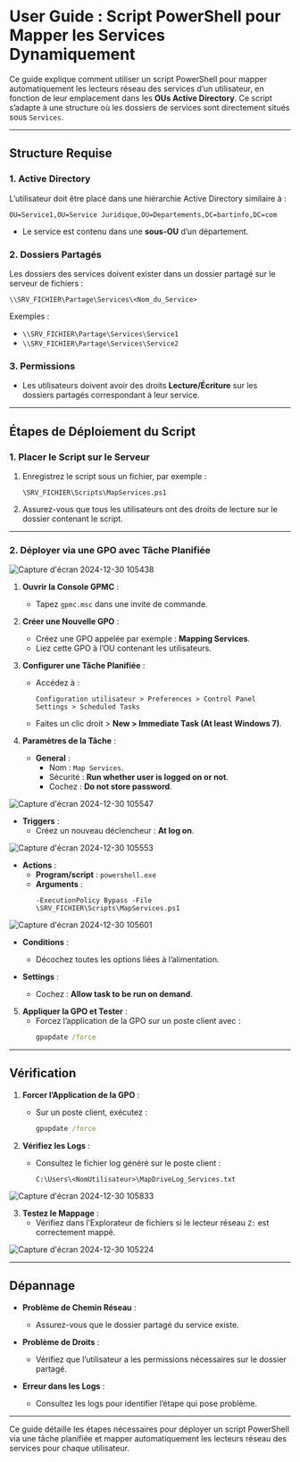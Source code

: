 # User Guide : Script PowerShell pour Mapper les Services Dynamiquement

Ce guide explique comment utiliser un script PowerShell pour mapper automatiquement les lecteurs réseau des services d’un utilisateur, en fonction de leur emplacement dans les **OUs Active Directory**. Ce script s’adapte à une structure où les dossiers de services sont directement situés sous `Services`.

---

## **Structure Requise**

### **1. Active Directory**

L’utilisateur doit être placé dans une hiérarchie Active Directory similaire à :

```plaintext
OU=Service1,OU=Service Juridique,OU=Departements,DC=bartinfo,DC=com
```

- Le service est contenu dans une **sous-OU** d’un département.

### **2. Dossiers Partagés**

Les dossiers des services doivent exister dans un dossier partagé sur le serveur de fichiers :

```plaintext
\\SRV_FICHIER\Partage\Services\<Nom_du_Service>
```

Exemples :
- `\\SRV_FICHIER\Partage\Services\Service1`
- `\\SRV_FICHIER\Partage\Services\Service2`

### **3. Permissions**

- Les utilisateurs doivent avoir des droits **Lecture/Écriture** sur les dossiers partagés correspondant à leur service.

---

## **Étapes de Déploiement du Script**

### **1. Placer le Script sur le Serveur**

1. Enregistrez le script sous un fichier, par exemple :
   ```plaintext
   \SRV_FICHIER\Scripts\MapServices.ps1
   ```

2. Assurez-vous que tous les utilisateurs ont des droits de lecture sur le dossier contenant le script.

---

### **2. Déployer via une GPO avec Tâche Planifiée**

![Capture d'écran 2024-12-30 105438](https://github.com/user-attachments/assets/06ccb6ef-a5bf-4a4d-bbb3-f864d572f2c6)

1. **Ouvrir la Console GPMC** :
   - Tapez `gpmc.msc` dans une invite de commande.

2. **Créer une Nouvelle GPO** :
   - Créez une GPO appelée par exemple : **Mapping Services**.
   - Liez cette GPO à l’OU contenant les utilisateurs.

3. **Configurer une Tâche Planifiée** :
   - Accédez à :
     ```plaintext
     Configuration utilisateur > Preferences > Control Panel Settings > Scheduled Tasks
     ```
   - Faites un clic droit > **New > Immediate Task (At least Windows 7)**.

4. **Paramètres de la Tâche** :

   - **General** :
     - Nom : `Map Services`.
     - Sécurité : **Run whether user is logged on or not**.
     - Cochez : **Do not store password**.

![Capture d'écran 2024-12-30 105547](https://github.com/user-attachments/assets/35bd3e73-8c22-4582-a42c-50610fd9571e)

   - **Triggers** :
     - Créez un nouveau déclencheur : **At log on**.

![Capture d'écran 2024-12-30 105553](https://github.com/user-attachments/assets/b43b8563-b7ff-4442-a445-81a82eab132b)

   - **Actions** :
     - **Program/script** : `powershell.exe`
     - **Arguments** :
       ```plaintext
       -ExecutionPolicy Bypass -File \SRV_FICHIER\Scripts\MapServices.ps1
       ```

![Capture d'écran 2024-12-30 105601](https://github.com/user-attachments/assets/8c3e65d2-ec83-4709-b7b3-ab6c43deb130)

   - **Conditions** :
     - Décochez toutes les options liées à l’alimentation.

   - **Settings** :
     - Cochez : **Allow task to be run on demand**.

5. **Appliquer la GPO et Tester** :
   - Forcez l’application de la GPO sur un poste client avec :
     ```cmd
     gpupdate /force
     ```

---

## **Vérification**

1. **Forcer l’Application de la GPO** :
   - Sur un poste client, exécutez :
     ```cmd
     gpupdate /force
     ```

2. **Vérifiez les Logs** :
   - Consultez le fichier log généré sur le poste client :
     ```plaintext
     C:\Users\<NomUtilisateur>\MapDriveLog_Services.txt
     ```

![Capture d'écran 2024-12-30 105833](https://github.com/user-attachments/assets/8693a8b8-ae59-41ad-890a-412676445911)

3. **Testez le Mappage** :
   - Vérifiez dans l’Explorateur de fichiers si le lecteur réseau `Z:` est correctement mappé.

![Capture d'écran 2024-12-30 105224](https://github.com/user-attachments/assets/d199b8c5-a077-469e-93d2-5528b4dccbff)

---

## **Dépannage**

- **Problème de Chemin Réseau** :
  - Assurez-vous que le dossier partagé du service existe.

- **Problème de Droits** :
  - Vérifiez que l’utilisateur a les permissions nécessaires sur le dossier partagé.

- **Erreur dans les Logs** :
  - Consultez les logs pour identifier l’étape qui pose problème.

---

Ce guide détaille les étapes nécessaires pour déployer un script PowerShell via une tâche planifiée et mapper automatiquement les lecteurs réseau des services pour chaque utilisateur.
